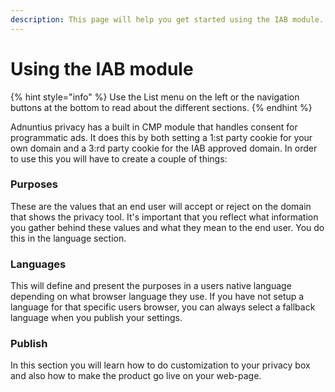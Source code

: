 ```yaml
---
description: This page will help you get started using the IAB module.
---
```


# Using the IAB module

{% hint style="info" %}
Use the List menu on the left or the navigation buttons at the bottom to read about the different sections.
{% endhint %}

Adnuntius privacy has a built in CMP module that handles consent for programmatic ads. It does this by both setting a 1:st party cookie for your own domain and a 3:rd party cookie for the IAB approved domain. In order to use this you will have to create a couple of things:

### Purposes

These are the values that an end user will accept or reject on the domain that shows the privacy tool. It's important that you reflect what information you gather behind these values and what they mean to the end user. You do this in the language section.

### Languages

This will define and present the purposes in a users native language depending on what browser language they use. If you have not setup a language for that specific users browser, you can always select a fallback language when you publish your settings.

### Publish

In this section you will learn how to do customization to your privacy box and also how to make the product go live on your web-page.

